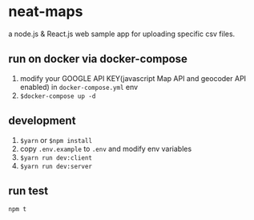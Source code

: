 # neat-maps
a node.js &amp; React.js web sample app for uploading specific csv files.


## run on docker via docker-compose

1. modify your GOOGLE API KEY(javascript Map API and geocoder API enabled) in `docker-compose.yml` env 
2. `$docker-compose up -d`

## development

1. `$yarn` or `$npm install`
2. copy `.env.example` to `.env` and modify env variables
3. `$yarn run dev:client`
4. `$yarn run dev:server`

## run test

`npm t`